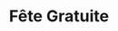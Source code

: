 ---
published: true
title: 'Fête Gratuite'
collection: ailleurs
release_date: '2016-02-08 00:00:00'
image:
    user/pages/01.Emissions/ailleurs-118/ouiedire_ailleurs-118_cover-1.png: { name: ouiedire_ailleurs-118_cover-1.png, type: image/png, size: 523884, path: user/pages/01.Emissions/ailleurs-118/ouiedire_ailleurs-118_cover-1.png }
number: '118'
slug: ailleurs-118
taxonomy:
    dj: 'Rottweiler Slip'
    artist: ['Andy Scott', 'Art Kill Art', 'Asmus Tiechens', Container, 'Crypto Tropic', Falseparklocation, Gakona, 'Gratuit feat Julia Lanoë', HEX, 'Jonny Hawksworth', 'Karl Biscuit', 'Kord feat. Annie', 'Les Footballeuses du Charmes', Moderne, 'Otto Von Schirach', 'Rude 66', 'The Neon Judgement', 'Toys''R''Noise', '¡ Duflan Duflan !']
playlists:
    - { title: null, tracks: [{ timecode: '00:00:00', artists: ['Jonny Hawksworth'], title: 'Animated Antics Version 1' }, { timecode: '00:00:33', artists: ['Jonny Hawksworth'], title: 'Animated Antics Version 2' }, { timecode: '00:01:14', artists: ['Crypto Tropic'], title: Tropes }, { timecode: '00:03:20', artists: ['Toys''R''Noise'], title: 'B3 Untitled' }, { timecode: '00:04:45', artists: ['Kord feat. Annie'], title: Lovestruck }, { timecode: '00:08:50', artists: [HEX], title: 'Perpetual Glitch' }, { timecode: '00:11:20', artists: ['Otto Von Schirach'], title: 'Dance Like a Hoe' }, { timecode: '00:14:20', artists: ['Les Footballeuses du Charmes'], title: 'Que Pensez Vous de mon Short?' }, { timecode: '00:17:30', artists: ['Art Kill Art'], title: '#3 (the beginning of the side that isn''t fucked up by a cutter),' }, { timecode: '00:19:20', artists: ['Rude 66'], title: 'What Matters' }, { timecode: '00:23:15', artists: [Gakona], title: emm_01 }, { timecode: '00:28:00', artists: ['Karl Biscuit'], title: 'Les Mêmes Histoires' }, { timecode: '00:30:40', artists: [Container], title: Interior }, { timecode: '00:34:20', artists: ['Andy Scott'], title: 'Sleepless (45rpm - 10%)' }, { timecode: '00:00:00', artists: ['Gratuit feat Julia Lanoë'], title: 'Territoire (45rpm - 10%)' }, { timecode: '00:40:20', artists: ['¡ Duflan Duflan !'], title: 'La Paritita' }, { timecode: '00:45:25', artists: [Falseparklocation], title: 'Every Time We Dance He Holds My So tight and I Don''t Know What to Do So I Tell Him I Love You' }, { timecode: '00:48:15', artists: [Moderne], title: Indicatif }, { timecode: '00:50:43', artists: ['The Neon Judgement'], title: 'Voodoo Nipplefield' }, { timecode: '00:55:21', artists: ['Asmus Tiechens'], title: Sauberland }, { timecode: '00:56:46', artists: ['Asmus Tiechens'], title: Traümmerkopfe }] }
presentation: ''
image_hd:
    user/pages/01.Emissions/ailleurs-118/ouiedire_ailleurs-118_cover_hd.png: { name: ouiedire_ailleurs-118_cover_hd.png, type: image/png, size: 523884, path: user/pages/01.Emissions/ailleurs-118/ouiedire_ailleurs-118_cover_hd.png }

---